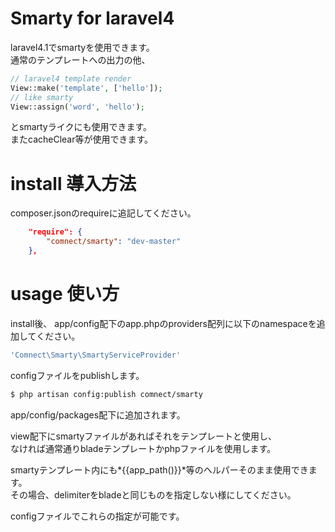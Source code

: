 Smarty for laravel4
========
laravel4.1でsmartyを使用できます。  
通常のテンプレートへの出力の他、  
```php
// laravel4 template render
View::make('template', ['hello']);
// like smarty
View::assign('word', 'hello');  
```
とsmartyライクにも使用できます。  
またcacheClear等が使用できます。  

install 導入方法
==================
composer.jsonのrequireに追記してください。
```json
	"require": {
		"comnect/smarty": "dev-master"
	},
```


usage 使い方
==================

install後、
app/config配下のapp.phpのproviders配列に以下のnamespaceを追加してください。  
```php
'Comnect\Smarty\SmartyServiceProvider'
```

configファイルをpublishします。
```bash
$ php artisan config:publish comnect/smarty
```
app/config/packages配下に追加されます。  


view配下にsmartyファイルがあればそれをテンプレートと使用し、  
なければ通常通りbladeテンプレートかphpファイルを使用します。  

smartyテンプレート内にも*{{app_path()}}*等のヘルパーそのまま使用できます。  
その場合、delimiterをbladeと同じものを指定しない様にしてください。  

configファイルでこれらの指定が可能です。  

